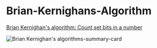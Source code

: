 # Brian-Kernighans-Algorithm

[Brian Kernighan's algorithm: Count set bits in a number](https://yuminlee2.medium.com/brian-kernighans-algorithm-count-set-bits-in-a-number-18ab05edca93)

![Brian Kernighan's algorithms-summary-card](https://github.com/ClaireLee22/Brian-Kernighans-algorithm/blob/main/images/Brian%20Kernighan%E2%80%99s%20Algorithm.png)
